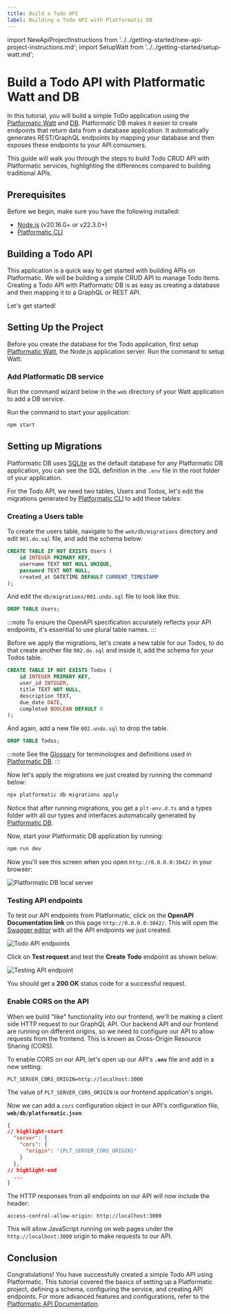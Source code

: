 ```yaml
---
title: Build a Todo API
label: Building a Todo API with Platformatic DB
---
```


import NewApiProjectInstructions from '../../getting-started/new-api-project-instructions.md';
import SetupWatt from '../../getting-started/setup-watt.md';

# Build a Todo API with Platformatic Watt and DB

 In this tutorial, you will build a simple ToDo application using the [Platformatic Watt](../../watt/overview.md) and [DB](../../db/overview.md). Platformatic DB makes it easier to create endpoints that return data from a database application. It automatically generates REST/GraphQL endpoints by mapping your database and then exposes these endpoints to your API consumers.

This guide will walk you through the steps to build Todo CRUD API with Platformatic services, highlighting the differences compared to building traditional APIs.

## Prerequisites
Before we begin, make sure you have the following installed:

- [Node.js](https://nodejs.org/) (v20.16.0+ or v22.3.0+)
- [Platformatic CLI](../../cli.md)

## Building a Todo API

This application is a quick way to get started with building APIs on Platformatic. We will be building a simple CRUD API to manage Todo items. Creating a Todo API with Platformatic DB is as easy as creating a database and then mapping it to a GraphQL or REST API.

Let's get started!

## Setting Up the Project

Before you create the database for the Todo application, first setup [Platformatic Watt](../../watt/overview.md), the Node.js application server. Run the command to setup Watt:

<SetupWatt />

### Add Platformatic DB service 

Run the command wizard below in the `web` directory of your Watt application to add a DB service.

<NewApiProjectInstructions />


Run the command to start your application:

```bash
npm start
```

## Setting up Migrations

Platformatic DB uses [SQLite](https://www.sqlite.org/) as the default database for any Platformatic DB application, you can see the SQL definition in the `.env` file in the root folder of your application.

For the Todo API, we need two tables, Users and Todos, let's edit the migrations generated by [Platformatic CLI](../../cli.md) to add these tables:

### Creating a Users table

To create the users table, navigate to the `web/db/migrations` directory and edit `001.do.sql` file, and add the schema below:

```sql
CREATE TABLE IF NOT EXISTS Users (
    id INTEGER PRIMARY KEY,
    username TEXT NOT NULL UNIQUE,
    password TEXT NOT NULL,
    created_at DATETIME DEFAULT CURRENT_TIMESTAMP
);
```

And edit the `db/migrations/001.undo.sql` file to look like this:

```sql
DROP TABLE Users;
```
:::note
To ensure the OpenAPI specification accurately reflects your API endpoints, it's essential to use plural table names.
:::


Before we apply the migrations, let's create a new table for our Todos, to do that create another file `002.do.sql` and inside it, add the schema for your Todos table.

```sql
CREATE TABLE IF NOT EXISTS Todos (
    id INTEGER PRIMARY KEY,
    user_id INTEGER,
    title TEXT NOT NULL,
    description TEXT,
    due_date DATE,
    completed BOOLEAN DEFAULT 0
);
```

And again, add a new file `002.undo.sql` to drop the table.

```sql
DROP TABLE Todos;
```

:::note
See the [Glossary](../glossary.md) for terminologies and definitions used in [Platformatic DB](../../db/overview.md).
:::

Now let's apply the migrations we just created by running the command below:

```bash
npx platformatic db migrations apply
```

Notice that after running migrations, you get a `plt-env.d.ts` and a types folder with all our types and interfaces automatically generated by [Platformatic DB](../../db/overview.md). 

Now, start your Platformatic DB application by running:

```bash
npm run dev
```

Now you'll see this screen when you open `http://0.0.0.0:3042/` in your browser:

![Platformatic DB local server](../images/plt-localhost.png)

### Testing API endpoints

To test our API endpoints from Platformatic, click on the **OpenAPI Documentation link**  on this page `http://0.0.0.0:3042/`. This will open the [Swagger editor](https://docs.scalar.com/swagger-editor) with all the API endpoints we just created.

![Todo API endpoints](../images/plt-endpoints.png)

Click on **Test request** and test the **Create Todo** endpoint as shown below:

![Testing API endpoint](../images/test-endpoint.png)

You should get a **200 OK** status code for a successful request.

### Enable CORS on the API

When we build "like" functionality into our frontend, we'll be making a client
side HTTP request to our GraphQL API. Our backend API and our frontend are running
on different origins, so we need to configure our API to allow requests from
the frontend. This is known as Cross-Origin Resource Sharing (CORS).

To enable CORS on our API, let's open up our API's **`.env`** file and add in
a new setting:

```
PLT_SERVER_CORS_ORIGIN=http://localhost:3000
```

The value of `PLT_SERVER_CORS_ORIGIN` is our frontend application's origin.

Now we can add a `cors` configuration object in our API's configuration file,
**`web/db/platformatic.json`**:

```json
{
// highlight-start
  "server": {
    "cors": {
      "origin": "{PLT_SERVER_CORS_ORIGIN}"
    }
  },
// highlight-end
  ...
}
```

The HTTP responses from all endpoints on our API will now include the header:

```
access-control-allow-origin: http://localhost:3000
```

This will allow JavaScript running on web pages under the `http://localhost:3000`
origin to make requests to our API.


## Conclusion

Congratulations! You have successfully created a simple Todo API using Platformatic. This tutorial covered the basics of setting up a Platformatic project, defining a schema, configuring the service, and creating API endpoints. For more advanced features and configurations, refer to the [Platformatic API Documentation](../../cli.md).
